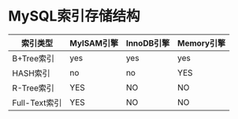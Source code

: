 # MySQL索引存储结构

| 索引类型      | MyISAM引擎 | InnoDB引擎 | Memory引擎 |
| ------------- | ---------- | ---------- | ---------- |
| B+Tree索引    | yes        | yes        | yes        |
| HASH索引      | no         | no         | YES        |
| R-Tree索引    | YES        | NO         | NO         |
| Full-Text索引 | YES        | NO         | NO         |

